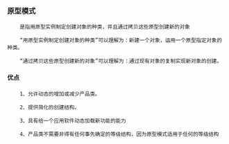 ### 原型模式
        是指用原型实例制定创建对象的种类，并且通过拷贝这些原型创建新的对象
        
        “用原型实例制定创建对象的种类”可以理解为：新建一个对象，运用一个原型指定对象的种类。
        
        “通过拷贝这些原型创建新的对象”可以理解为：通过现有对象的复制实现新对象的创建。
        
#### 优点
        1、允许动态的增加或减少产品类。
        
        2、提供简化的创建结构。
        
        3、具有给一个应用软件动态加载新功能的能力
        
        4、产品类不需要非得有任何事先确定的等级结构，因为原型模式适用于任何的等级结构 